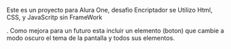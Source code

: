 Este es un proyecto para Alura One, desafio Encriptador
se Utilizo Html, CSS, y JavaScritp sin FrameWork 

. Como mejora para un futuro esta incluir un elemento (boton) que cambie a modo oscuro el tema de la pantalla y todos sus elementos.
